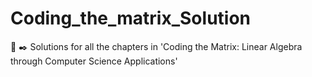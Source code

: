 # Coding_the_matrix_Solution
🧠 ✒️ Solutions for all the chapters in 'Coding the Matrix: Linear Algebra through Computer Science Applications'
